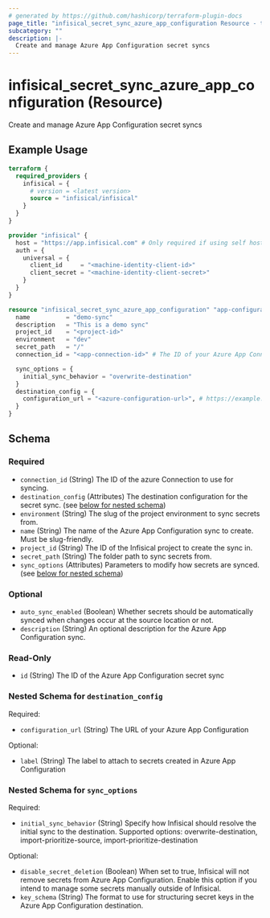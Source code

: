 ```yaml
---
# generated by https://github.com/hashicorp/terraform-plugin-docs
page_title: "infisical_secret_sync_azure_app_configuration Resource - terraform-provider-infisical"
subcategory: ""
description: |-
  Create and manage Azure App Configuration secret syncs
---
```


# infisical_secret_sync_azure_app_configuration (Resource)

Create and manage Azure App Configuration secret syncs

## Example Usage

```terraform
terraform {
  required_providers {
    infisical = {
      # version = <latest version>
      source = "infisical/infisical"
    }
  }
}

provider "infisical" {
  host = "https://app.infisical.com" # Only required if using self hosted instance of Infisical, default is https://app.infisical.com
  auth = {
    universal = {
      client_id     = "<machine-identity-client-id>"
      client_secret = "<machine-identity-client-secret>"
    }
  }
}

resource "infisical_secret_sync_azure_app_configuration" "app-configuration-demo" {
  name          = "demo-sync"
  description   = "This is a demo sync"
  project_id    = "<project-id>"
  environment   = "dev"
  secret_path   = "/"
  connection_id = "<app-connection-id>" # The ID of your Azure App Connection

  sync_options = {
    initial_sync_behavior = "overwrite-destination"
  }
  destination_config = {
    configuration_url = "<azure-configuration-url>", # https://example.azconfig.io
  }
}
```

<!-- schema generated by tfplugindocs -->
## Schema

### Required

- `connection_id` (String) The ID of the azure Connection to use for syncing.
- `destination_config` (Attributes) The destination configuration for the secret sync. (see [below for nested schema](#nestedatt--destination_config))
- `environment` (String) The slug of the project environment to sync secrets from.
- `name` (String) The name of the Azure App Configuration sync to create. Must be slug-friendly.
- `project_id` (String) The ID of the Infisical project to create the sync in.
- `secret_path` (String) The folder path to sync secrets from.
- `sync_options` (Attributes) Parameters to modify how secrets are synced. (see [below for nested schema](#nestedatt--sync_options))

### Optional

- `auto_sync_enabled` (Boolean) Whether secrets should be automatically synced when changes occur at the source location or not.
- `description` (String) An optional description for the Azure App Configuration sync.

### Read-Only

- `id` (String) The ID of the Azure App Configuration secret sync

<a id="nestedatt--destination_config"></a>
### Nested Schema for `destination_config`

Required:

- `configuration_url` (String) The URL of your Azure App Configuration

Optional:

- `label` (String) The label to attach to secrets created in Azure App Configuration


<a id="nestedatt--sync_options"></a>
### Nested Schema for `sync_options`

Required:

- `initial_sync_behavior` (String) Specify how Infisical should resolve the initial sync to the destination. Supported options: overwrite-destination, import-prioritize-source, import-prioritize-destination

Optional:

- `disable_secret_deletion` (Boolean) When set to true, Infisical will not remove secrets from Azure App Configuration. Enable this option if you intend to manage some secrets manually outside of Infisical.
- `key_schema` (String) The format to use for structuring secret keys in the Azure App Configuration destination.

